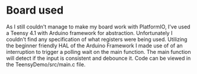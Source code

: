 # Board used

 As I still couldn't manage to make my board work with PlatformIO, I've used a Teensy 4.1 with Arduino framework for abstraction.
Unfortunately I couldn't find any specification of what registers were being used.
 Utilizing the beginner friendly HAL of the Arduino Framework I made use of of an interruption to trigger a polling wait on the main function.
The main function will detect if the input is consistent and debounce it.
 Code can be viewed in the TeensyDemo/src/main.c file.
